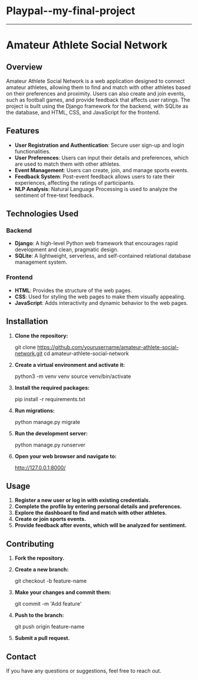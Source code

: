 # Playpal--my-final-project
---

# Amateur Athlete Social Network

## Overview
Amateur Athlete Social Network is a web application designed to connect amateur athletes, allowing them to find and match with other athletes based on their preferences and proximity. Users can also create and join events, such as football games, and provide feedback that affects user ratings. The project is built using the Django framework for the backend, with SQLite as the database, and HTML, CSS, and JavaScript for the frontend.

## Features
- **User Registration and Authentication**: Secure user sign-up and login functionalities.
- **User Preferences**: Users can input their details and preferences, which are used to match them with other athletes.
- **Event Management**: Users can create, join, and manage sports events.
- **Feedback System**: Post-event feedback allows users to rate their experiences, affecting the ratings of participants.
- **NLP Analysis**: Natural Language Processing is used to analyze the sentiment of free-text feedback.

## Technologies Used
### Backend
- **Django**: A high-level Python web framework that encourages rapid development and clean, pragmatic design.
- **SQLite**: A lightweight, serverless, and self-contained relational database management system.

### Frontend
- **HTML**: Provides the structure of the web pages.
- **CSS**: Used for styling the web pages to make them visually appealing.
- **JavaScript**: Adds interactivity and dynamic behavior to the web pages.

## Installation
1. **Clone the repository:**

    git clone https://github.com/yourusername/amateur-athlete-social-network.git
    cd amateur-athlete-social-network
  

2. **Create a virtual environment and activate it:**
   
    python3 -m venv venv
    source venv/bin/activate
  

3. **Install the required packages:**

    pip install -r requirements.txt
  

4. **Run migrations:**
  
    python manage.py migrate
 

5. **Run the development server:**
   
    python manage.py runserver
   

6. **Open your web browser and navigate to:**
   
    http://127.0.0.1:8000/
 

## Usage
1. **Register a new user or log in with existing credentials.**
2. **Complete the profile by entering personal details and preferences.**
3. **Explore the dashboard to find and match with other athletes.**
4. **Create or join sports events.**
5. **Provide feedback after events, which will be analyzed for sentiment.**

## Contributing
1. **Fork the repository.**
2. **Create a new branch:**
   
    git checkout -b feature-name
  
3. **Make your changes and commit them:**
   
    git commit -m 'Add feature'
  
4. **Push to the branch:**
 
    git push origin feature-name

5. **Submit a pull request.**


## Contact
If you have any questions or suggestions, feel free to reach out.

